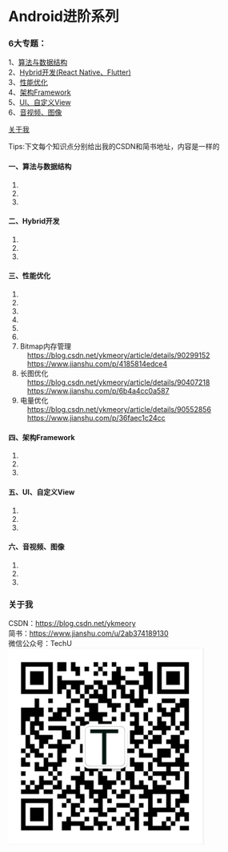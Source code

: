 # Android进阶系列

### 6大专题：</br>
1、[算法与数据结构](#一_算法与数据结构)</br>
2、[Hybrid开发(React Native、Flutter)](#Hybrid开发)</br>
3、[性能优化](#性能优化)</br>
4、[架构Framework](#架构Framework)</br>
5、[UI、自定义View](#ui)</br>
6、[音视频、图像](#media)</br>

[关于我](#关于我)</br>

Tips:下文每个知识点分别给出我的CSDN和简书地址，内容是一样的</br>

#### 一、算法与数据结构
1. 
2.
3.

#### 二、Hybrid开发
1. 
2.
3.

#### 三、性能优化
1. 
2.
3.
4.
5.
6.
7. Bitmap内存管理</br>
&emsp;https://blog.csdn.net/ykmeory/article/details/90299152</br>
&emsp;https://www.jianshu.com/p/4185814edce4
8. 长图优化</br>
&emsp;https://blog.csdn.net/ykmeory/article/details/90407218</br>
&emsp;https://www.jianshu.com/p/6b4a4cc0a587
9. 电量优化</br>
&emsp;https://blog.csdn.net/ykmeory/article/details/90552856</br>
&emsp;https://www.jianshu.com/p/36faec1c24cc</br>

#### 四、架构Framework
1. 
2.
3.

#### 五、<span id="ui">UI、自定义View</span>
1. 
2.
3.

#### 六、<span id="media">音视频、图像</span>
1. 
2.
3.

### 关于我
CSDN：https://blog.csdn.net/ykmeory</br>
简书：https://www.jianshu.com/u/2ab374189130</br>
微信公众号：TechU</br>
![](https://github.com/keyyoo/Android_Advanced_Series/blob/master/%E5%85%B3%E4%BA%8E%E6%88%91/Logo.png "扫码关注")
